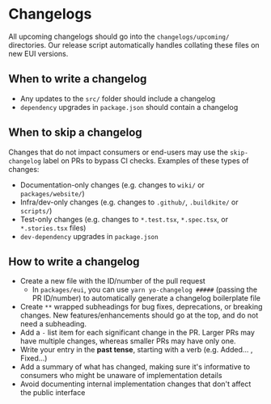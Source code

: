 # Changelogs

All upcoming changelogs should go into the `changelogs/upcoming/` directories. Our release script automatically handles collating these files on new EUI versions.

## When to write a changelog

- Any updates to the `src/` folder should include a changelog
- `dependency` upgrades in `package.json` should contain a changelog

## When to skip a changelog

Changes that do not impact consumers or end-users may use the `skip-changelog` label on PRs to bypass CI checks. Examples of these types of changes:

- Documentation-only changes (e.g. changes to `wiki/` or `packages/website/`)
- Infra/dev-only changes (e.g. changes to `.github/`, `.buildkite/` or `scripts/`)
- Test-only changes (e.g. changes to `*.test.tsx`, `*.spec.tsx`, or `*.stories.tsx` files)
- `dev-dependency` upgrades in `package.json`

## How to write a changelog

* Create a new file with the ID/number of the pull request
  * In `packages/eui`, you can use `yarn yo-changelog #####` (passing the PR ID/number) to automatically generate a changelog boilerplate file
* Create `**` wrapped subheadings for bug fixes, deprecations, or breaking changes. New features/enhancements should go at the top, and do not need a subheading.
* Add a `-` list item for each significant change in the PR. Larger PRs may have multiple changes, whereas smaller PRs may have only one.
* Write your entry in the **past tense**, starting with a verb (e.g. Added... , Fixed...)
* Add a summary of what has changed, making sure it's informative to consumers who might be unaware of implementation details
* Avoid documenting internal implementation changes that don't affect the public interface
